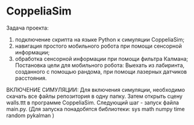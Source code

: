# CoppeliaSim
Задача проекта: 
  1) подключение скрипта на языке Python к симуляции CoppeliaSim;
  2) навигация простого мобильного робота при помощи сенсорной информации;
  3) обработка сенсорной информации при помощи фильтра Калмана;
Постановка цели для мобильного робота: Выехать из лабиринта, созданного с помощью рандома, при помощи лазерных датчиков расстояния.

ВКЛЮЧЕНИЕ СИМУЛЯЦИИ:
Для включения симуляции, необходимо скачать все файлы репозитория в одну папку. 
Затем открыть сцену walls.ttt в программе CoppeliaSim. 
Следующий шаг - запуск файла main.py. 
(Для запуска понадобятся библиотеки: 
  sys
  math
  numpy
  time
  random
  pykalman
)

